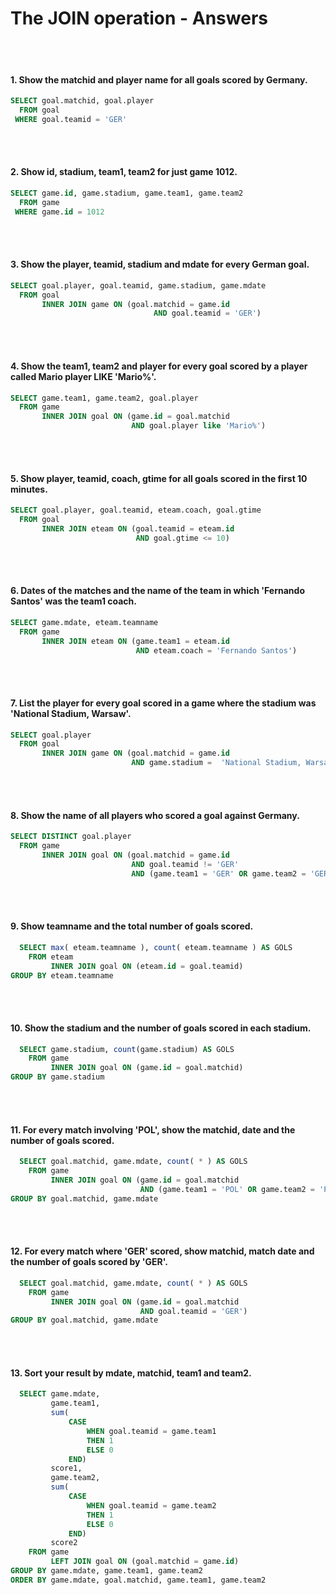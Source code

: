<h1>The JOIN operation - Answers</h1>
<br></br>

#### 1. Show the matchid and player name for all goals scored by Germany.
```SQL
SELECT goal.matchid, goal.player
  FROM goal
 WHERE goal.teamid = 'GER'
```
<br></br>

#### 2. Show id, stadium, team1, team2 for just game 1012.
```SQL
SELECT game.id, game.stadium, game.team1, game.team2
  FROM game
 WHERE game.id = 1012
```
<br></br>

#### 3. Show the player, teamid, stadium and mdate for every German goal.
```SQL
SELECT goal.player, goal.teamid, game.stadium, game.mdate
  FROM goal 
       INNER JOIN game ON (goal.matchid = game.id
                                AND goal.teamid = 'GER')
```
<br></br>

#### 4. Show the team1, team2 and player for every goal scored by a player called Mario player LIKE 'Mario%'.
```SQL
SELECT game.team1, game.team2, goal.player
  FROM game 
       INNER JOIN goal ON (game.id = goal.matchid
                           AND goal.player like 'Mario%')
```
<br></br>

#### 5. Show player, teamid, coach, gtime for all goals scored in the first 10 minutes.
```SQL
SELECT goal.player, goal.teamid, eteam.coach, goal.gtime
  FROM goal 
       INNER JOIN eteam ON (goal.teamid = eteam.id
                            AND goal.gtime <= 10)
```
<br></br>

#### 6. Dates of the matches and the name of the team in which 'Fernando Santos' was the team1 coach.
```SQL
SELECT game.mdate, eteam.teamname
  FROM game 
       INNER JOIN eteam ON (game.team1 = eteam.id
                            AND eteam.coach = 'Fernando Santos')
```
<br></br>

#### 7. List the player for every goal scored in a game where the stadium was 'National Stadium, Warsaw'.
```SQL
SELECT goal.player
  FROM goal 
       INNER JOIN game ON (goal.matchid = game.id 
                           AND game.stadium =  'National Stadium, Warsaw')
```
<br></br>

#### 8. Show the name of all players who scored a goal against Germany.
```SQL
SELECT DISTINCT goal.player
  FROM game 
       INNER JOIN goal ON (goal.matchid = game.id 
                           AND goal.teamid != 'GER' 
                           AND (game.team1 = 'GER' OR game.team2 = 'GER'))
```
<br></br>

#### 9. Show teamname and the total number of goals scored.
```SQL
  SELECT max( eteam.teamname ), count( eteam.teamname ) AS GOLS
    FROM eteam 
         INNER JOIN goal ON (eteam.id = goal.teamid)
GROUP BY eteam.teamname
```
<br></br>

#### 10. Show the stadium and the number of goals scored in each stadium.
```SQL
  SELECT game.stadium, count(game.stadium) AS GOLS
    FROM game 
         INNER JOIN goal ON (game.id = goal.matchid)
GROUP BY game.stadium
```
<br></br>

#### 11. For every match involving 'POL', show the matchid, date and the number of goals scored.
```SQL
  SELECT goal.matchid, game.mdate, count( * ) AS GOLS
    FROM game 
         INNER JOIN goal ON (game.id = goal.matchid
                             AND (game.team1 = 'POL' OR game.team2 = 'POL'))
GROUP BY goal.matchid, game.mdate
```
<br></br>

#### 12. For every match where 'GER' scored, show matchid, match date and the number of goals scored by 'GER'.
```SQL
  SELECT goal.matchid, game.mdate, count( * ) AS GOLS
    FROM game 
         INNER JOIN goal ON (game.id = goal.matchid
                             AND goal.teamid = 'GER')
GROUP BY goal.matchid, game.mdate
```
<br></br>

#### 13. Sort your result by mdate, matchid, team1 and team2.
```SQL
  SELECT game.mdate,
         game.team1,
         sum(
             CASE 
                 WHEN goal.teamid = game.team1 
                 THEN 1
                 ELSE 0 
             END) 
         score1,
         game.team2,
         sum(
             CASE
                 WHEN goal.teamid = game.team2 
                 THEN 1 
                 ELSE 0 
             END) 
         score2
    FROM game 
         LEFT JOIN goal ON (goal.matchid = game.id)
GROUP BY game.mdate, game.team1, game.team2
ORDER BY game.mdate, goal.matchid, game.team1, game.team2
```